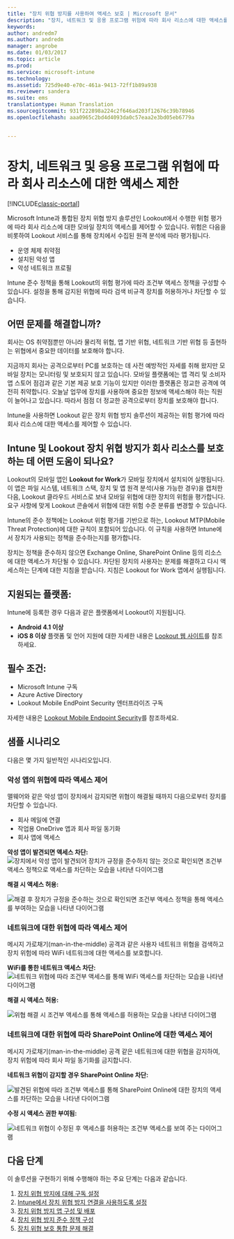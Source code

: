 ```yaml
---
title: "장치 위협 방지를 사용하여 액세스 보호 | Microsoft 문서"
description: "장치, 네트워크 및 응용 프로그램 위험에 따라 회사 리소스에 대한 액세스를 보호합니다."
keywords: 
author: andredm7
ms.author: andredm
manager: angrobe
ms.date: 01/03/2017
ms.topic: article
ms.prod: 
ms.service: microsoft-intune
ms.technology: 
ms.assetid: 725d9e40-e70c-461a-9413-72ff1b89a938
ms.reviewer: sandera
ms.suite: ems
translationtype: Human Translation
ms.sourcegitcommit: 931f222898a224c2f646ad203f12676c39b78946
ms.openlocfilehash: aaa0965c2bd4d4093da0c57eaa2e3bd05eb6779a


---
```


# <a name="protect-access-to-company-resource-based-on-device-network-and-application-risk"></a>장치, 네트워크 및 응용 프로그램 위험에 따라 회사 리소스에 대한 액세스 제한

[!INCLUDE[classic-portal](../includes/classic-portal.md)]

Microsoft Intune과 통합된 장치 위협 방지 솔루션인 Lookout에서 수행한 위험 평가에 따라 회사 리소스에 대한 모바일 장치의 액세스를 제어할 수 있습니다. 위험은 다음을 비롯하여 Lookout 서비스를 통해 장치에서 수집된 원격 분석에 따라 평가됩니다.
- 운영 체제 취약점
- 설치된 악성 앱
- 악성 네트워크 프로필

Intune 준수 정책을 통해 Lookout의 위험 평가에 따라 조건부 액세스 정책을 구성할 수 있습니다. 설정을 통해 감지된 위협에 따라 검색 비규격 장치를 허용하거나 차단할 수 있습니다.  

## <a name="what-problem-does-this-solve"></a>어떤 문제를 해결합니까?
회사는 OS 취약점뿐만 아니라 물리적 위협, 앱 기반 위협, 네트워크 기반 위협 등 출현하는 위협에서 중요한 데이터를 보호해야 합니다.

지금까지 회사는 공격으로부터 PC를 보호하는 데 사전 예방적인 자세를 취해 왔지만 모바일 장치는 모니터링 및 보호되지 않고 있습니다. 모바일 플랫폼에는 앱 격리 및 소비자 앱 스토어 점검과 같은 기본 제공 보호 기능이 있지만 이러한 플랫폼은 정교한 공격에 여전히 취약합니다. 오늘날 업무에 장치를 사용하며 중요한 정보에 액세스해야 하는 직원이 늘어나고 있습니다. 따라서 점점 더 정교한 공격으로부터 장치를 보호해야 합니다.

Intune을 사용하면 Lookout 같은 장치 위협 방지 솔루션이 제공하는 위험 평가에 따라 회사 리소스에 대한 액세스를 제어할 수 있습니다.

## <a name="how-do-intune-and-lookout-device-threat-protection-help-protect-company-resources"></a>Intune 및 Lookout 장치 위협 방지가 회사 리소스를 보호하는 데 어떤 도움이 되나요?
Lookout의 모바일 앱인 **Lookout for Work**가 모바일 장치에서 설치되어 실행됩니다. 이 앱은 파일 시스템, 네트워크 스택, 장치 및 앱 원격 분석(사용 가능한 경우)을 캡처한 다음, Lookout 클라우드 서비스로 보내 모바일 위협에 대한 장치의 위험을 평가합니다. 요구 사항에 맞게 Lookout 콘솔에서 위협에 대한 위험 수준 분류를 변경할 수 있습니다.  

Intune의 준수 정책에는 Lookout 위험 평가를 기반으로 하는, Lookout MTP(Mobile Threat Protection)에 대한 규칙이 포함되어 있습니다. 이 규칙을 사용하면 Intune에서 장치가 사용되는 정책을 준수하는지를 평가합니다.

장치는 정책을 준수하지 않으면 Exchange Online, SharePoint Online 등의 리소스에 대한 액세스가 차단될 수 있습니다. 차단된 장치의 사용자는 문제를 해결하고 다시 액세스하는 단계에 대한 지침을 받습니다. 지침은 Lookout for Work 앱에서 실행됩니다.

## <a name="supported-platforms"></a>지원되는 플랫폼:
Intune에 등록한 경우 다음과 같은 플랫폼에서 Lookout이 지원됩니다.
* **Android 4.1 이상**
* **iOS 8 이상** 플랫폼 및 언어 지원에 대한 자세한 내용은 [Lookout 웹 사이트](https://personal.support.lookout.com/hc/en-us/articles/114094140253)를 참조하세요.

## <a name="prerequisites"></a>필수 조건:
* Microsoft Intune 구독
* Azure Active Directory
* Lookout Mobile EndPoint Security 엔터프라이즈 구독  

자세한 내용은 [Lookout Mobile Endpoint Security](https://www.lookout.com/products/mobile-endpoint-security)를 참조하세요.

## <a name="sample-scenarios"></a>샘플 시나리오
다음은 몇 가지 일반적인 시나리오입니다.

### <a name="control-access-based-on-threats-from-malicious-apps"></a>악성 앱의 위협에 따라 액세스 제어
맬웨어와 같은 악성 앱이 장치에서 감지되면 위협이 해결될 때까지 다음으로부터 장치를 차단할 수 있습니다.
* 회사 메일에 연결
* 작업용 OneDrive 앱과 회사 파일 동기화
* 회사 앱에 액세스

**악성 앱이 발견되면 액세스 차단:**
![장치에서 악성 앱이 발견되어 장치가 규정을 준수하지 않는 것으로 확인되면 조건부 액세스 정책으로 액세스를 차단하는 모습을 나타낸 다이어그램](../media/mtp/malicious-apps-blocked.png)

**해결 시 액세스 허용:**

![해결 후 장치가 규정을 준수하는 것으로 확인되면 조건부 액세스 정책을 통해 액세스를 부여하는 모습을 나타낸 다이어그램](../media/mtp/malicious-apps-unblocked.png)

### <a name="control-access-based-on-threat-to-network"></a>네트워크에 대한 위협에 따라 액세스 제어
메시지 가로채기(man-in-the-middle) 공격과 같은 사용자 네트워크 위협을 검색하고 장치 위험에 따라 WiFi 네트워크에 대한 액세스를 보호합니다.

**WiFi를 통한 네트워크 액세스 차단:**
![네트워크 위협에 따라 조건부 액세스를 통해 WiFi 액세스를 차단하는 모습을 나타낸 다이어그램](../media/mtp/network-wifi-blocked.png)

**해결 시 액세스 허용:**

![위협 해결 시 조건부 액세스를 통해 액세스를 허용하는 모습을 나타낸 다이어그램](../media/mtp/network-wifi-unblocked.png)
### <a name="control-access-to-sharepoint-online-based-on-threat-to-network"></a>네트워크에 대한 위협에 따라 SharePoint Online에 대한 액세스 제어

메시지 가로채기(man-in-the-middle) 공격 같은 네트워크에 대한 위협을 감지하여, 장치 위험에 따라 회사 파일 동기화를 금지합니다.

**네트워크 위협이 감지할 경우 SharePoint Online 차단:**

![발견된 위협에 따라 조건부 액세스를 통해 SharePoint Online에 대한 장치의 액세스를 차단하는 모습을 나타낸 다이어그램](../media/mtp/network-spo-blocked.png)


**수정 시 액세스 권한 부여됨:**

![네트워크 위협이 수정된 후 액세스를 허용하는 조건부 액세스를 보여 주는 다이어그램](../media/mtp/network-spo-unblocked.png)

## <a name="next-steps"></a>다음 단계
이 솔루션을 구현하기 위해 수행해야 하는 주요 단계는 다음과 같습니다.
1.  [장치 위협 방지에 대해 구독 설정](device-threat-protection-subscription-setup.md)
2.  [Intune에서 장치 위협 방지 연결을 사용하도록 설정](device-threat-protection-enable.md)
3.  [장치 위협 방지 앱 구성 및 배포](device-threat-protection-apps.md)
4.  [장치 위협 방지 준수 정책 구성](device-threat-protection-policy.md)
5.  [장치 위협 보호 통합 문제 해결](http://docs.microsoft.com/intune/troubleshoot/device-threat-protection-troubleshooting)



<!--HONumber=Jan17_HO4-->


